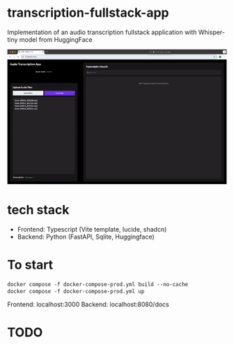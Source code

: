 # transcription-fullstack-app

Implementation of an audio transcription fullstack application with Whisper-tiny model from HuggingFace

![Demo](./docs/Transcription.gif)

# tech stack

- Frontend: Typescript (Vite template, lucide, shadcn)
- Backend: Python (FastAPI, Sqlite, Huggingface)

# To start

```
docker compose -f docker-compose-prod.yml build --no-cache
docker compose -f docker-compose-prod.yml up
```

Frontend: localhost:3000
Backend: localhost:8080/docs

# TODO
